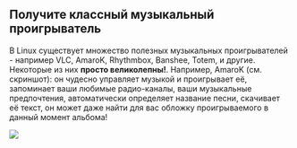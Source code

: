 <?php require("../../entete.php"); ?> <?php require("../../base.php"); ?> <?php require("../../fonctions.php"); ?>

<div id="corps">

<h2>Получите классный музыкальный проигрыватель</h2>

<p>В Linux существует множество полезных музыкальных проигрывателей -
например VLC, AmaroK, Rhythmbox, Banshee, Totem, и другие. Некоторые из
них <b>просто великолепны!</b>. Например, AmaroK (см. скриншот): 
он чудесно управляет музыкой и проигрывает её, запоминает ваши любимые
радио-каналы, ваши музыкальные предпочтения, автоматически определяет
название песни, скачивает её текст, он может даже найти для вас обложку
проигрываемого в данный момент альбома!</p>

<img src="Images/amarok.png" />

</div>


